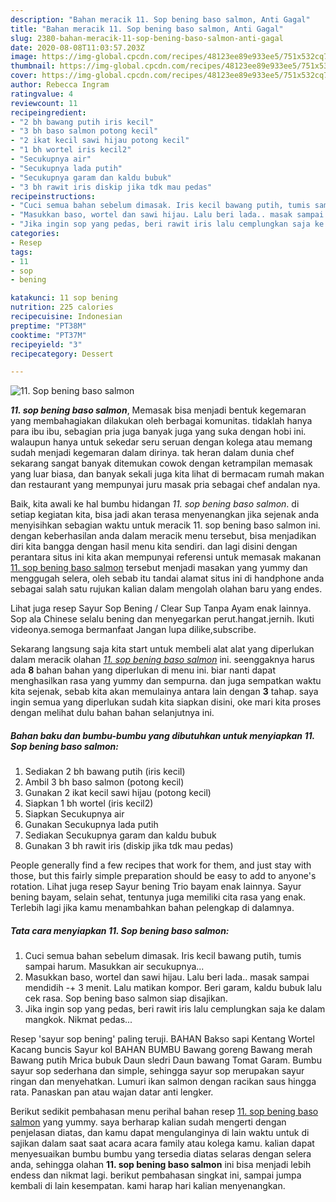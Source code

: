 ```yaml
---
description: "Bahan meracik 11. Sop bening baso salmon, Anti Gagal"
title: "Bahan meracik 11. Sop bening baso salmon, Anti Gagal"
slug: 2380-bahan-meracik-11-sop-bening-baso-salmon-anti-gagal
date: 2020-08-08T11:03:57.203Z
image: https://img-global.cpcdn.com/recipes/48123ee89e933ee5/751x532cq70/11-sop-bening-baso-salmon-foto-resep-utama.jpg
thumbnail: https://img-global.cpcdn.com/recipes/48123ee89e933ee5/751x532cq70/11-sop-bening-baso-salmon-foto-resep-utama.jpg
cover: https://img-global.cpcdn.com/recipes/48123ee89e933ee5/751x532cq70/11-sop-bening-baso-salmon-foto-resep-utama.jpg
author: Rebecca Ingram
ratingvalue: 4
reviewcount: 11
recipeingredient:
- "2 bh bawang putih iris kecil"
- "3 bh baso salmon potong kecil"
- "2 ikat kecil sawi hijau potong kecil"
- "1 bh wortel iris kecil2"
- "Secukupnya air"
- "Secukupnya lada putih"
- "Secukupnya garam dan kaldu bubuk"
- "3 bh rawit iris diskip jika tdk mau pedas"
recipeinstructions:
- "Cuci semua bahan sebelum dimasak. Iris kecil bawang putih, tumis sampai harum. Masukkan air secukupnya..."
- "Masukkan baso, wortel dan sawi hijau. Lalu beri lada.. masak sampai mendidih -+ 3 menit. Lalu matikan kompor. Beri garam, kaldu bubuk lalu cek rasa. Sop bening baso salmon siap disajikan."
- "Jika ingin sop yang pedas, beri rawit iris lalu cemplungkan saja ke dalam mangkok. Nikmat pedas..."
categories:
- Resep
tags:
- 11
- sop
- bening

katakunci: 11 sop bening 
nutrition: 225 calories
recipecuisine: Indonesian
preptime: "PT38M"
cooktime: "PT37M"
recipeyield: "3"
recipecategory: Dessert

---
```



![11. Sop bening baso salmon](https://img-global.cpcdn.com/recipes/48123ee89e933ee5/751x532cq70/11-sop-bening-baso-salmon-foto-resep-utama.jpg)

<b><i>11. sop bening baso salmon</i></b>, Memasak bisa menjadi bentuk kegemaran yang membahagiakan dilakukan oleh berbagai komunitas. tidaklah hanya para ibu ibu, sebagian pria juga banyak juga yang suka dengan hobi ini. walaupun hanya untuk sekedar seru seruan dengan kolega atau memang sudah menjadi kegemaran dalam dirinya. tak heran dalam dunia chef sekarang sangat banyak ditemukan cowok dengan ketrampilan memasak yang luar biasa, dan banyak sekali juga kita lihat di bermacam rumah makan dan restaurant yang mempunyai juru masak pria sebagai chef andalan nya.

Baik, kita awali ke hal bumbu hidangan <i>11. sop bening baso salmon</i>. di setiap kegiatan kita, bisa jadi akan terasa menyenangkan jika sejenak anda menyisihkan sebagian waktu untuk meracik 11. sop bening baso salmon ini. dengan keberhasilan anda dalam meracik menu tersebut, bisa menjadikan diri kita bangga dengan hasil menu kita sendiri. dan lagi disini dengan perantara situs ini kita akan mempunyai referensi untuk memasak makanan <u>11. sop bening baso salmon</u> tersebut menjadi masakan yang yummy dan menggugah selera, oleh sebab itu tandai alamat situs ini di handphone anda sebagai salah satu rujukan kalian dalam mengolah olahan baru yang endes.

Lihat juga resep Sayur Sop Bening / Clear Sup Tanpa Ayam enak lainnya. Sop ala Chinese selalu bening dan menyegarkan perut.hangat.jernih. Ikuti videonya.semoga bermanfaat Jangan lupa dilike,subscribe.


Sekarang langsung saja kita start untuk membeli alat alat yang diperlukan dalam meracik olahan <u><i>11. sop bening baso salmon</i></u> ini. seenggaknya harus ada <b>8</b> bahan bahan yang diperlukan di menu ini. biar nanti dapat menghasilkan rasa yang yummy dan sempurna. dan juga sempatkan waktu kita sejenak, sebab kita akan memulainya antara lain dengan <b>3</b> tahap. saya ingin semua yang diperlukan sudah kita siapkan disini, oke mari kita proses dengan melihat dulu bahan bahan selanjutnya ini.

<!--inarticleads1-->

##### Bahan baku dan bumbu-bumbu yang dibutuhkan untuk menyiapkan 11. Sop bening baso salmon:

1. Sediakan 2 bh bawang putih (iris kecil)
1. Ambil 3 bh baso salmon (potong kecil)
1. Gunakan 2 ikat kecil sawi hijau (potong kecil)
1. Siapkan 1 bh wortel (iris kecil2)
1. Siapkan Secukupnya air
1. Gunakan Secukupnya lada putih
1. Sediakan Secukupnya garam dan kaldu bubuk
1. Gunakan 3 bh rawit iris (diskip jika tdk mau pedas)


People generally find a few recipes that work for them, and just stay with those, but this fairly simple preparation should be easy to add to anyone&#39;s rotation. Lihat juga resep Sayur bening Trio bayam enak lainnya. Sayur bening bayam, selain sehat, tentunya juga memiliki cita rasa yang enak. Terlebih lagi jika kamu menambahkan bahan pelengkap di dalamnya. 

<!--inarticleads2-->

##### Tata cara menyiapkan 11. Sop bening baso salmon:

1. Cuci semua bahan sebelum dimasak. Iris kecil bawang putih, tumis sampai harum. Masukkan air secukupnya...
1. Masukkan baso, wortel dan sawi hijau. Lalu beri lada.. masak sampai mendidih -+ 3 menit. Lalu matikan kompor. Beri garam, kaldu bubuk lalu cek rasa. Sop bening baso salmon siap disajikan.
1. Jika ingin sop yang pedas, beri rawit iris lalu cemplungkan saja ke dalam mangkok. Nikmat pedas...


Resep &#39;sayur sop bening&#39; paling teruji. BAHAN Bakso sapi Kentang Wortel Kacang buncis Sayur kol BAHAN BUMBU Bawang goreng Bawang merah Bawang putih Mrica bubuk Daun sledri Daun bawang Tomat Garam. Bumbu sayur sop sederhana dan simple, sehingga sayur sop merupakan sayur ringan dan menyehatkan. Lumuri ikan salmon dengan racikan saus hingga rata. Panaskan pan atau wajan datar anti lengker. 

Berikut sedikit pembahasan menu perihal bahan resep <u>11. sop bening baso salmon</u> yang yummy. saya berharap kalian sudah mengerti dengan penjelasan diatas, dan kamu dapat mengulanginya di lain waktu untuk di sajikan dalam saat saat acara acara family atau kolega kamu. kalian dapat menyesuaikan bumbu bumbu yang tersedia diatas selaras dengan selera anda, sehingga olahan <b>11. sop bening baso salmon</b> ini bisa menjadi lebih endess dan nikmat lagi. berikut pembahasan singkat ini, sampai jumpa kembali di lain kesempatan. kami harap hari kalian menyenangkan.
